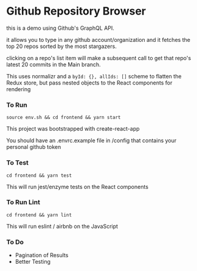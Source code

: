 # Github Repository Browser


this is a demo using Github's GraphQL API.

it allows you to type in any github account/organization and it fetches the top 20 repos sorted by the most stargazers.

clicking on a repo's list item will make a subsequent call to get that repo's latest 20 commits in the Main branch.

This uses normalizr and a `byId: {}, allIds: []` scheme to flatten the Redux store, but pass nested objects to the React components for rendering

### To Run
`source env.sh && cd frontend && yarn start`

This project was bootstrapped with create-react-app

You should have an .envrc.example file in /config that contains your personal github token

### To Test
`cd frontend && yarn test`

This will run jest/enzyme tests on the React components

### To Run Lint
`cd frontend && yarn lint`

This will run eslint / airbnb on the JavaScript


### To Do
* Pagination of Results
* Better Testing